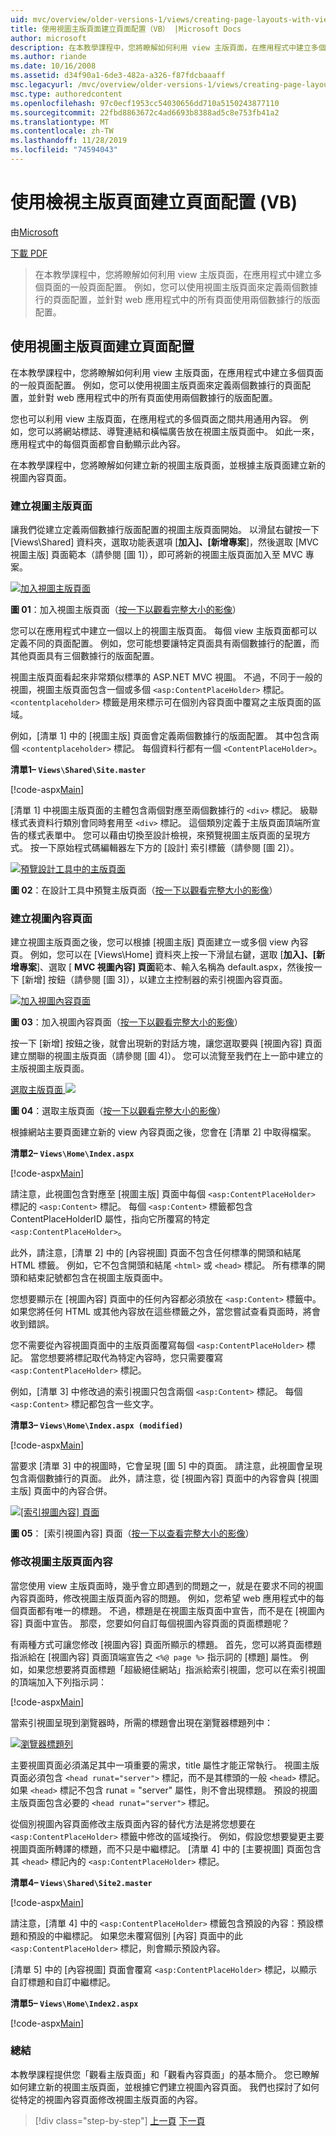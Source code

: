 ```yaml
---
uid: mvc/overview/older-versions-1/views/creating-page-layouts-with-view-master-pages-vb
title: 使用視圖主版頁面建立頁面配置（VB） |Microsoft Docs
author: microsoft
description: 在本教學課程中，您將瞭解如何利用 view 主版頁面，在應用程式中建立多個頁面的一般頁面配置。 您可以使用 。
ms.author: riande
ms.date: 10/16/2008
ms.assetid: d34f90a1-6de3-482a-a326-f87fdcbaaaff
msc.legacyurl: /mvc/overview/older-versions-1/views/creating-page-layouts-with-view-master-pages-vb
msc.type: authoredcontent
ms.openlocfilehash: 97c0ecf1953cc54030656dd710a5150243877110
ms.sourcegitcommit: 22fbd8863672c4ad6693b8388ad5c8e753fb41a2
ms.translationtype: MT
ms.contentlocale: zh-TW
ms.lasthandoff: 11/28/2019
ms.locfileid: "74594043"
---
```

# <a name="creating-page-layouts-with-view-master-pages-vb"></a>使用檢視主版頁面建立頁面配置 (VB)

由[Microsoft](https://github.com/microsoft)

[下載 PDF](https://download.microsoft.com/download/e/f/3/ef3f2ff6-7424-48f7-bdaa-180ef64c3490/ASPNET_MVC_Tutorial_12_VB.pdf)

> 在本教學課程中，您將瞭解如何利用 view 主版頁面，在應用程式中建立多個頁面的一般頁面配置。 例如，您可以使用視圖主版頁面來定義兩個數據行的頁面配置，並針對 web 應用程式中的所有頁面使用兩個數據行的版面配置。

## <a name="creating-page-layouts-with-view-master-pages"></a>使用視圖主版頁面建立頁面配置

在本教學課程中，您將瞭解如何利用 view 主版頁面，在應用程式中建立多個頁面的一般頁面配置。 例如，您可以使用視圖主版頁面來定義兩個數據行的頁面配置，並針對 web 應用程式中的所有頁面使用兩個數據行的版面配置。

您也可以利用 view 主版頁面，在應用程式的多個頁面之間共用通用內容。 例如，您可以將網站標誌、導覽連結和橫幅廣告放在視圖主版頁面中。 如此一來，應用程式中的每個頁面都會自動顯示此內容。

在本教學課程中，您將瞭解如何建立新的視圖主版頁面，並根據主版頁面建立新的視圖內容頁面。

### <a name="creating-a-view-master-page"></a>建立視圖主版頁面

讓我們從建立定義兩個數據行版面配置的視圖主版頁面開始。 以滑鼠右鍵按一下 [Views\Shared] 資料夾，選取功能表選項 [**加入]、[新增專案**]，然後選取 [MVC 視圖主版] 頁面範本（請參閱 [圖 1]），即可將新的視圖主版頁面加入至 MVC 專案。

[![加入視圖主版頁面](creating-page-layouts-with-view-master-pages-vb/_static/image2.png)](creating-page-layouts-with-view-master-pages-vb/_static/image1.png)

**圖 01**：加入視圖主版頁面（[按一下以觀看完整大小的影像](creating-page-layouts-with-view-master-pages-vb/_static/image3.png)）

您可以在應用程式中建立一個以上的視圖主版頁面。 每個 view 主版頁面都可以定義不同的頁面配置。 例如，您可能想要讓特定頁面具有兩個數據行的配置，而其他頁面具有三個數據行的版面配置。

視圖主版頁面看起來非常類似標準的 ASP.NET MVC 視圖。 不過，不同于一般的視圖，視圖主版頁面包含一個或多個 `<asp:ContentPlaceHolder>` 標記。 `<contentplaceholder>` 標籤是用來標示可在個別內容頁面中覆寫之主版頁面的區域。

例如，[清單 1] 中的 [視圖主版] 頁面會定義兩個數據行的版面配置。 其中包含兩個 `<contentplaceholder>` 標記。 每個資料行都有一個 `<ContentPlaceHolder>`。

**清單1– `Views\Shared\Site.master`**

[!code-aspx[Main](creating-page-layouts-with-view-master-pages-vb/samples/sample1.aspx)]

[清單 1] 中視圖主版頁面的主體包含兩個對應至兩個數據行的 `<div>` 標記。 級聯樣式表資料行類別會同時套用至 `<div>` 標記。 這個類別定義于主版頁面頂端所宣告的樣式表單中。 您可以藉由切換至設計檢視，來預覽視圖主版頁面的呈現方式。 按一下原始程式碼編輯器左下方的 [設計] 索引標籤（請參閱 [圖 2]）。

[![預覽設計工具中的主版頁面](creating-page-layouts-with-view-master-pages-vb/_static/image5.png)](creating-page-layouts-with-view-master-pages-vb/_static/image4.png)

**圖 02**：在設計工具中預覽主版頁面（[按一下以觀看完整大小的影像](creating-page-layouts-with-view-master-pages-vb/_static/image6.png)）

### <a name="creating-a-view-content-page"></a>建立視圖內容頁面

建立視圖主版頁面之後，您可以根據 [視圖主版] 頁面建立一或多個 view 內容頁。 例如，您可以在 [Views\Home] 資料夾上按一下滑鼠右鍵，選取 [**加入]、[新增專案**]、選取 [ **MVC 視圖內容] 頁面**範本、輸入名稱為 default.aspx，然後按一下 [新增] 按鈕（請參閱 [圖 3]），以建立主控制器的索引視圖內容頁面。

[![加入視圖內容頁面](creating-page-layouts-with-view-master-pages-vb/_static/image8.png)](creating-page-layouts-with-view-master-pages-vb/_static/image7.png)

**圖 03**：加入視圖內容頁面（[按一下以觀看完整大小的影像](creating-page-layouts-with-view-master-pages-vb/_static/image9.png)）

按一下 [新增] 按鈕之後，就會出現新的對話方塊，讓您選取要與 [視圖內容] 頁面建立關聯的視圖主版頁面（請參閱 [圖 4]）。 您可以流覽至我們在上一節中建立的主版視圖主版頁面。

[選取主版頁面 ![](creating-page-layouts-with-view-master-pages-vb/_static/image11.png)](creating-page-layouts-with-view-master-pages-vb/_static/image10.png)

**圖 04**：選取主版頁面（[按一下以觀看完整大小的影像](creating-page-layouts-with-view-master-pages-vb/_static/image12.png)）

根據網站主要頁面建立新的 view 內容頁面之後，您會在 [清單 2] 中取得檔案。

**清單2– `Views\Home\Index.aspx`**

[!code-aspx[Main](creating-page-layouts-with-view-master-pages-vb/samples/sample2.aspx)]

請注意，此視圖包含對應至 [視圖主版] 頁面中每個 `<asp:ContentPlaceHolder>` 標記的 `<asp:Content>` 標記。 每個 `<asp:Content>` 標籤都包含 ContentPlaceHolderID 屬性，指向它所覆寫的特定 `<asp:ContentPlaceHolder>`。

此外，請注意，[清單 2] 中的 [內容視圖] 頁面不包含任何標準的開頭和結尾 HTML 標籤。 例如，它不包含開頭和結尾 `<html>` 或 `<head>` 標記。 所有標準的開頭和結束記號都包含在視圖主版頁面中。

您想要顯示在 [視圖內容] 頁面中的任何內容都必須放在 `<asp:Content>` 標籤中。 如果您將任何 HTML 或其他內容放在這些標籤之外，當您嘗試查看頁面時，將會收到錯誤。

您不需要從內容視圖頁面中的主版頁面覆寫每個 `<asp:ContentPlaceHolder>` 標記。 當您想要將標記取代為特定內容時，您只需要覆寫 `<asp:ContentPlaceHolder>` 標記。

例如，[清單 3] 中修改過的索引視圖只包含兩個 `<asp:Content>` 標記。 每個 `<asp:Content>` 標記都包含一些文字。

**清單3– `Views\Home\Index.aspx (modified)`**

[!code-aspx[Main](creating-page-layouts-with-view-master-pages-vb/samples/sample3.aspx)]

當要求 [清單 3] 中的視圖時，它會呈現 [圖 5] 中的頁面。 請注意，此視圖會呈現包含兩個數據行的頁面。 此外，請注意，從 [視圖內容] 頁面中的內容會與 [視圖主版] 頁面中的內容合併。

[![[索引視圖內容] 頁面](creating-page-layouts-with-view-master-pages-vb/_static/image14.png)](creating-page-layouts-with-view-master-pages-vb/_static/image13.png)

**圖 05**： [索引視圖內容] 頁面（[按一下以查看完整大小的影像](creating-page-layouts-with-view-master-pages-vb/_static/image15.png)）

### <a name="modifying-view-master-page-content"></a>修改視圖主版頁面內容

當您使用 view 主版頁面時，幾乎會立即遇到的問題之一，就是在要求不同的視圖內容頁面時，修改視圖主版頁面內容的問題。 例如，您希望 web 應用程式中的每個頁面都有唯一的標題。 不過，標題是在視圖主版頁面中宣告，而不是在 [視圖內容] 頁面中宣告。 那麼，您要如何自訂每個視圖內容頁面的頁面標題呢？

有兩種方式可讓您修改 [視圖內容] 頁面所顯示的標題。 首先，您可以將頁面標題指派給在 [視圖內容] 頁面頂端宣告之 `<%@ page %>` 指示詞的 [標題] 屬性。 例如，如果您想要將頁面標題「超級絕佳網站」指派給索引視圖，您可以在索引視圖的頂端加入下列指示詞：

[!code-aspx[Main](creating-page-layouts-with-view-master-pages-vb/samples/sample4.aspx)]

當索引視圖呈現到瀏覽器時，所需的標題會出現在瀏覽器標題列中：

[![瀏覽器標題列](creating-page-layouts-with-view-master-pages-vb/_static/image17.png)](creating-page-layouts-with-view-master-pages-vb/_static/image16.png)

主要視圖頁面必須滿足其中一項重要的需求，title 屬性才能正常執行。 視圖主版頁面必須包含 `<head runat="server">` 標記，而不是其標頭的一般 `<head>` 標記。 如果 `<head>` 標記不包含 runat = "server" 屬性，則不會出現標題。 預設的視圖主版頁面包含必要的 `<head runat="server">` 標記。

從個別視圖內容頁面修改主版頁面內容的替代方法是將您想要在 `<asp:ContentPlaceHolder>` 標籤中修改的區域換行。 例如，假設您想要變更主要視圖頁面所轉譯的標題，而不只是中繼標記。 [清單 4] 中的 [主要視圖] 頁面包含其 `<head>` 標記內的 `<asp:ContentPlaceHolder>` 標記。

**清單4– `Views\Shared\Site2.master`**

[!code-aspx[Main](creating-page-layouts-with-view-master-pages-vb/samples/sample5.aspx)]

請注意，[清單 4] 中的 `<asp:ContentPlaceHolder>` 標籤包含預設的內容：預設標題和預設的中繼標記。 如果您未覆寫個別 [內容] 頁面中的此 `<asp:ContentPlaceHolder>` 標記，則會顯示預設內容。

[清單 5] 中的 [內容視圖] 頁面會覆寫 `<asp:ContentPlaceHolder>` 標記，以顯示自訂標題和自訂中繼標記。

**清單5– `Views\Home\Index2.aspx`**

[!code-aspx[Main](creating-page-layouts-with-view-master-pages-vb/samples/sample6.aspx)]

### <a name="summary"></a>總結

本教學課程提供您「觀看主版頁面」和「觀看內容頁面」的基本簡介。 您已瞭解如何建立新的視圖主版頁面，並根據它們建立視圖內容頁面。 我們也探討了如何從特定的視圖內容頁面修改視圖主版頁面的內容。

> [!div class="step-by-step"]
> [上一頁](using-the-tagbuilder-class-to-build-html-helpers-vb.md)
> [下一頁](passing-data-to-view-master-pages-vb.md)
